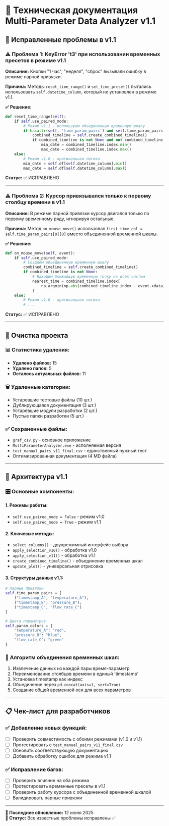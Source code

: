 # 🔧 Техническая документация Multi-Parameter Data Analyzer v1.1

## 🐛 **Исправленные проблемы в v1.1**

### ⚠️ **Проблема 1: KeyError 't3' при использовании временных пресетов в режиме v1.1**

**Описание:** Кнопки "1 час", "неделя", "сброс" вызывали ошибку в режиме парной привязки.

**Причина:** Методы `reset_time_range()` и `set_time_preset()` пытались использовать `self.datetime_column`, который не установлен в режиме v1.1.

**✅ Решение:**
```python
def reset_time_range(self):
    if self.use_paired_mode:
        # Режим v1.1 - используем объединенную временную шкалу
        if hasattr(self, 'time_param_pairs') and self.time_param_pairs:
            combined_timeline = self.create_combined_timeline()
            if combined_timeline is not None and not combined_timeline.empty:
                min_date = combined_timeline.index.min()
                max_date = combined_timeline.index.max()
    else:
        # Режим v1.0 - оригинальная логика
        min_date = self.df[self.datetime_column].min()
        max_date = self.df[self.datetime_column].max()
```

**Статус:** ✅ ИСПРАВЛЕНО

---

### ⚠️ **Проблема 2: Курсор привязывался только к первому столбцу времени в v1.1**

**Описание:** В режиме парной привязки курсор двигался только по первому временному ряду, игнорируя остальные.

**Причина:** Метод `on_mouse_move()` использовал `first_time_col = self.time_param_pairs[0][0]` вместо объединенной временной шкалы.

**✅ Решение:**
```python
def on_mouse_move(self, event):
    if self.use_paired_mode:
        # Создаем объединенную временную шкалу
        combined_timeline = self.create_combined_timeline()
        if combined_timeline is not None:
            # Находим ближайшую временную точку из всех систем
            nearest_time = combined_timeline.index[
                np.argmin(np.abs(combined_timeline.index - event.xdata))
            ]
    else:
        # Режим v1.0 - оригинальная логика
        # ...
```

**Статус:** ✅ ИСПРАВЛЕНО

---

## 🧹 **Очистка проекта**

### 📊 **Статистика удаления:**
- **Удалено файлов:** 15
- **Удалено папок:** 5  
- **Осталось актуальных файлов:** 11

### 🗑️ **Удаленные категории:**
- Устаревшие тестовые файлы (10 шт.)
- Дублирующаяся документация (3 шт.)
- Устаревшие модули разработки (2 шт.)
- Пустые папки разработки (5 шт.)

### ✅ **Сохраненные файлы:**
- `graf_csv.py` - основное приложение
- `MultiParameterAnalyzer.exe` - исполняемая версия
- `test_manual_pairs_v11_final.csv` - единственный нужный тест
- Оптимизированная документация (4 MD файла)

---

## 🔧 **Архитектура v1.1**

### 🎛️ **Основные компоненты:**

#### 1. **Режимы работы:**
- `self.use_paired_mode = False` - режим v1.0
- `self.use_paired_mode = True` - режим v1.1

#### 2. **Ключевые методы:**
- `select_columns()` - двухрежимный интерфейс выбора
- `apply_selection_v10()` - обработка v1.0
- `apply_selection_v11()` - обработка v1.1  
- `create_combined_timeline()` - объединение временных шкал
- `update_plot()` - универсальная отрисовка

#### 3. **Структуры данных v1.1:**
```python
# Парные привязки
self.time_param_pairs = [
    ("timestamp_A", "temperature_A"),
    ("timestamp_B", "pressure_B"),
    ("timestamp_C", "flow_rate_C")
]

# Цвета параметров
self.param_colors = {
    "temperature_A": "red",
    "pressure_B": "blue", 
    "flow_rate_C": "green"
}
```

### 🔄 **Алгоритм объединения временных шкал:**
1. Извлечение данных из каждой пары время-параметр
2. Переименование столбцов времени в единый 'timestamp'
3. Установка timestamp как индекс
4. Объединение через `pd.concat(axis=1, sort=True)`
5. Создание общей временной оси для всех параметров

---

## 📋 **Чек-лист для разработчиков**

### ✅ **Добавление новых функций:**
- [ ] Проверить совместимость с обоими режимами (v1.0 и v1.1)
- [ ] Протестировать с `test_manual_pairs_v11_final.csv`
- [ ] Обновить соответствующую документацию
- [ ] Добавить обработку ошибок для режима v1.1

### ✅ **Исправление багов:**
- [ ] Проверить влияние на оба режима
- [ ] Протестировать временные пресеты в v1.1
- [ ] Проверить работу курсора с объединенной временной шкалой
- [ ] Валидировать парные привязки

---

**📅 Последнее обновление:** 12 июня 2025  
**🔧 Статус:** Все известные проблемы исправлены ✅
